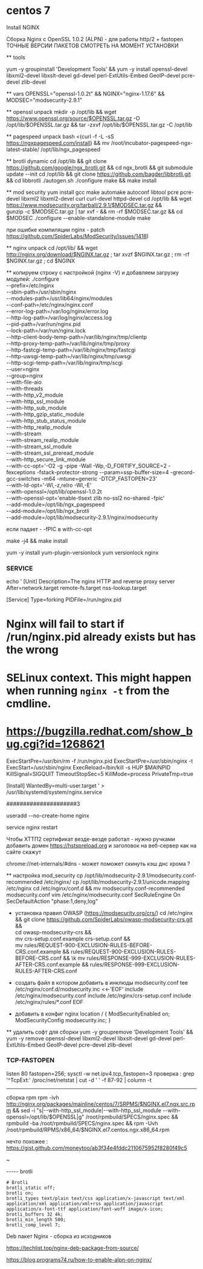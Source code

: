 centos 7
=======

Install NGINX

Сборка Nginx с OpenSSL 1.0.2 (ALPN) - для работы http/2 + fastopen
ТОЧНЫЕ ВЕРСИИ ПАКЕТОВ СМОТРЕТЬ НА МОМЕНТ УСТАНОВКИ

** tools

yum -y groupinstall 'Development Tools' &&
yum -y install openssl-devel libxml2-devel libxslt-devel gd-devel perl-ExtUtils-Embed GeoIP-devel pcre-devel zlib-devel

** vars
OPENSSL="openssl-1.0.2t" && NGINX="nginx-1.17.6" 
&& MODSEC="modsecurity-2.9.1"

** openssl unpack 
mkdir -p /opt/lib && wget https://www.openssl.org/source/$OPENSSL.tar.gz -O /opt/lib/$OPENSSL.tar.gz && tar -zxvf /opt/lib/$OPENSSL.tar.gz -C /opt/lib

** pagespeed unpack
bash <(curl -f -L -sS https://ngxpagespeed.com/install) &&
mv /root/incubator-pagespeed-ngx-latest-stable/ /opt/lib/ngx_pagespeed

** brotli dynamic
cd /opt/lib && git clone https://github.com/google/ngx_brotli.git && cd ngx_brotli && git submodule update --init
cd /opt/lib && git clone https://github.com/bagder/libbrotli.git && cd libbrotli
./autogen.sh
./configure
make && make install

** mod security 
yum install gcc make automake autoconf libtool pcre pcre-devel libxml2 libxml2-devel curl curl-devel httpd-devel
cd /opt/lib && wget https://www.modsecurity.org/tarball/2.9.1/$MODSEC.tar.gz && \
gunzip -c $MODSEC.tar.gz | tar xvf - && rm -rf $MODSEC.tar.gz && cd $MODSEC
./configure --enable-standalone-module
make

при ошибке компиляции nginx - patch https://github.com/SpiderLabs/ModSecurity/issues/1418)

** nginx unpack
cd /opt/lib/ && wget http://nginx.org/download/$NGINX.tar.gz ; tar xvzf $NGINX.tar.gz ; rm -rf $NGINX.tar.gz ; cd $NGINX

** копируем строку с настройкой (nginx -V) и добавляем загрузку модулей:
./configure \
--prefix=/etc/nginx \
--sbin-path=/usr/sbin/nginx \
--modules-path=/usr/lib64/nginx/modules \
--conf-path=/etc/nginx/nginx.conf \
--error-log-path=/var/log/nginx/error.log \
--http-log-path=/var/log/nginx/access.log \
--pid-path=/var/run/nginx.pid \
--lock-path=/var/run/nginx.lock \
--http-client-body-temp-path=/var/lib/nginx/tmp/clientp \
--http-proxy-temp-path=/var/lib/nginx/tmp/proxy \
--http-fastcgi-temp-path=/var/lib/nginx/tmp/fastcgi \
--http-uwsgi-temp-path=/var/lib/nginx/tmp/uwsgi \
--http-scgi-temp-path=/var/lib/nginx/tmp/scgi \
--user=nginx \
--group=nginx \
--with-file-aio \
--with-threads \
--with-http_v2_module \
--with-http_ssl_module \
--with-http_sub_module \
--with-http_gzip_static_module \
--with-http_stub_status_module \
--with-http_realip_module \
--with-stream \
--with-stream_realip_module \
--with-stream_ssl_module \
--with-stream_ssl_preread_module \
--with-http_secure_link_module \
--with-cc-opt='-O2 -g -pipe -Wall -Wp,-D_FORTIFY_SOURCE=2 -fexceptions -fstack-protector-strong --param=ssp-buffer-size=4 -grecord-gcc-switches -m64 -mtune=generic -DTCP_FASTOPEN=23' \
--with-ld-opt='-Wl,-z,relro -Wl,-E' \
--with-openssl=/opt/lib/openssl-1.0.2t \
--with-openssl-opt='enable-tlsext zlib no-ssl2 no-shared -fpic' \
--add-module=/opt/lib/ngx_pagespeed \
--add-module=/opt/lib/ngx_brotli \
--add-module=/opt/lib/modsecurity-2.9.1/nginx/modsecurity

если падает - -fPIC в with-cc-opt

make -j4 && make install

yum -y install yum-plugin-versionlock
yum versionlock nginx

### SERVICE ###
echo '
[Unit]
Description=The nginx HTTP and reverse proxy server
After=network.target remote-fs.target nss-lookup.target

[Service]
Type=forking
PIDFile=/run/nginx.pid
# Nginx will fail to start if /run/nginx.pid already exists but has the wrong
# SELinux context. This might happen when running `nginx -t` from the cmdline.
# https://bugzilla.redhat.com/show_bug.cgi?id=1268621
ExecStartPre=/usr/bin/rm -f /run/nginx.pid
ExecStartPre=/usr/sbin/nginx -t
ExecStart=/usr/sbin/nginx
ExecReload=/bin/kill -s HUP $MAINPID
KillSignal=SIGQUIT
TimeoutStopSec=5
KillMode=process
PrivateTmp=true

[Install]
WantedBy=multi-user.target ' > /usr/lib/systemd/system/nginx.service

#####################3


useradd --no-create-home nginx



 service nginx restart


Чтобы ХТТП2 сертификат везде-везде работал - нужно ручками добавить домен
https://hstspreload.org
и заголовок на веб-сервер как на сайте скажут


chrome://net-internals/#dns - может поможет скинуть кэш днс хрома ?


** настройка mod_security
cp /opt/lib/modsecurity-2.9.1/modsecurity.conf-recommended /etc/nginx/
cp /opt/lib/modsecurity-2.9.1/unicode.mapping /etc/nginx
cd /etc/nginx/conf.d && mv modsecurity.conf-recommended modsecurity.conf
vim /etc/nginx/modsecurity.conf 
    SecRuleEngine On  
    SecDefaultAction "phase:1,deny,log"   

* установка правил OWASP  (https://modsecurity.org/crs/)
cd /etc/nginx && git clone https://github.com/SpiderLabs/owasp-modsecurity-crs.git && \
cd owasp-modsecurity-crs && \
mv crs-setup.conf.example crs-setup.conf && \
mv rules/REQUEST-900-EXCLUSION-RULES-BEFORE-CRS.conf.example && rules/REQUEST-900-EXCLUSION-RULES-BEFORE-CRS.conf && \k
mv rules/RESPONSE-999-EXCLUSION-RULES-AFTER-CRS.conf.example && rules/RESPONSE-999-EXCLUSION-RULES-AFTER-CRS.conf

* создать файл в котором добавить в инклюды modsecurity.conf 
tee /etc/nginx/conf.d/modsecurity.inc <<-'EOF'
include /etc/nginx/modsecurity.conf
include /etc/nginx/crs-setup.conf
include /etc/nginx/rules/*.conf
EOF

* добавить в конфиг nginx
location / { ModSecurityEnabled on; ModSecurityConfig modsecurity.inc; }


** удалить софт для сборки
yum -y groupremove 'Development Tools' &&
yum -y remove openssl-devel libxml2-devel libxslt-devel gd-devel perl-ExtUtils-Embed GeoIP-devel pcre-devel zlib-devel




### TCP-FASTOPEN ###
listen 80 fastopen=256;
sysctl -w net.ipv4.tcp_fastopen=3
проверка : 
grep '^TcpExt:' /proc/net/netstat | cut -d ' ' -f 87-92 | column -t


----
сборка rpm
rpm -ivh http://nginx.org/packages/mainline/centos/7/SRPMS/$NGINX.el7.ngx.src.rpm && 
sed -i "s|--with-http_ssl_module|--with-http_ssl_module --with-openssl=/opt/lib/$OPENSSL|g" /root/rpmbuild/SPECS/nginx.spec &&
rpmbuild -ba /root/rpmbuild/SPECS/nginx.spec &&
rpm -Uvh /root/rpmbuild/RPMS/x86_64/$NGINX.el7.centos.ngx.x86_64.rpm 

нечто похожее : https://gist.github.com/moneytoo/ab3f34e4fddc2110675952f8280f49c5



~                                

----- brotli

    # Brotli
    brotli_static off;
    brotli on;
    brotli_types text/plain text/css application/x-javascript text/xml application/xml application/xml+rss application/javascript application/x-font-ttf application/font-woff image/x-icon;
    brotli_buffers 32 4k;
    brotli_min_length 500;
    brotli_comp_level 7;


Deb пакет Nginx - сборка из исходников

https://techlist.top/nginx-deb-package-from-source/

https://blog.programs74.ru/how-to-enable-alpn-on-nginx/